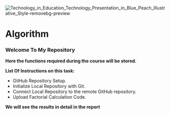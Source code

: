 ![Technology_in_Education_Technology_Presentation_in_Blue_Peach_Illustrative_Style-removebg-preview](https://github.com/MakramQ/AlgorithmsCourse/assets/153284205/93f6040a-04d2-4604-a8ee-2f49f33a9c83)

# Algorithm

### Welcome To My Repository

**Here the functions required during the course will be stored.**

**List Of Instructions on this task:**

- GitHub Repository Setup.
- Initialize Local Repository with Git.
- Connect Local Repository to the remote GitHub repository.
- Upload Factorial Calculation Code.

**We will see the results in detail in the report**
